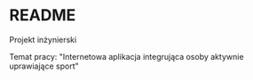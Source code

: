 # README
Projekt inżynierski

Temat pracy: "Internetowa aplikacja integrująca osoby aktywnie uprawiające sport"
